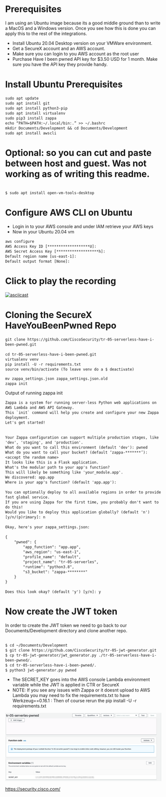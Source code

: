 # Prerequisites
I am using an Ubuntu image because its a good middle ground than to write a MacOS and a Windows version. Once you see how this is done you can apply this to the rest of the integrations.

- Install Ubuntu 20.04 Desktop version on your VMWare environment.
- Get a SecureX account and an AWS account.
- Make sure you can login to you AWS account as the root user
- Purchase Have I been pwned API key for $3.50 USD for 1 month. Make sure you have the API key they provide handy.

# Install Ubuntu Prerequisites
```
sudo apt update
sudo apt install git
sudo apt install python3-pip
sudo apt install virtualenv
sudo pip3 install zappa
echo “PATH=$PATH:~/.local/bin:.” >> ~/.bashrc
mkdir Documents/Development && cd Documents/Development
sudo apt install awscli
```
# Optional: so you can cut and paste between host and guest. Was not working as of writing this readme.
<pre><code>
$ sudo apt install open-vm-tools-desktop
</code></pre>

# Configure AWS CLI on Ubuntu
- Login in to your AWS console and under IAM retrieve your AWS keys
- Now in your Ubuntu 20.04 vm
```
aws configure
AWS Access Key ID [*******************U]: 
AWS Secret Access Key [*******************h]: 
Default region name [us-east-1]: 
Default output format [None]: 
```

# Click to play the recording
[![asciicast](https://asciinema.org/a/VfdtmieAW4UkWTQ2dPcHk31KS.svg)](https://asciinema.org/a/VfdtmieAW4UkWTQ2dPcHk31KS)

# Cloning the SecureX HaveYouBeenPwned Repo
```
git clone https://github.com/CiscoSecurity/tr-05-serverless-have-i-been-pwned.git

cd tr-05-serverless-have-i-been-pwned.git
virtualenv venv
pip install -U -r requirements.txt
source venv/bin/activate (To leave venv do a $ deactivate)
```
```
mv zappa_settings.json zappa_settings.json.old
zappa init
```
Output of running zappa init
```
Zappa is a system for running server-less Python web applications on AWS Lambda and AWS API Gateway.
This `init` command will help you create and configure your new Zappa deployment.
Let's get started!


Your Zappa configuration can support multiple production stages, like 'dev', 'staging', and 'production'.
What do you want to call this environment (default 'dev'): pwned
What do you want to call your bucket? (default ‘zappa-*******’): <accept the random name>
It looks like this is a Flask application.
What's the modular path to your app's function?
This will likely be something like 'your_module.app'.
We discovered: app.app
Where is your app's function? (default 'app.app'): 

You can optionally deploy to all available regions in order to provide fast global service.
If you are using Zappa for the first time, you probably don't want to do this!
Would you like to deploy this application globally? (default 'n') [y/n/(p)rimary]: n

Okay, here's your zappa_settings.json:

{
    "pwned": {
        "app_function": "app.app",
        "aws_region": "us-east-1",
        "profile_name": "default",
        "project_name": "tr-05-serverles",
        "runtime": "python3.8",
        "s3_bucket": "zappa-********"
    }
}

Does this look okay? (default 'y') [y/n]: y
```
# Now create the JWT token

In order to create the JWT token we need to go back to our Documents/Development directory and clone another repo.

<pre><code>
$ cd ~/Documents/Development
$ git clone https://github.com/CiscoSecurity/tr-05-jwt-generator.git
$ cp tr-05-jwt-generator/jwt_generator.py ./tr-05-serverless-have-i-been-pwned/.
$ cd tr-05-serverless-have-i-been-pwned/.
$ python3 jwt-generator.py pwned
</code></pre>

- The SECRET_KEY goes into the AWS console Lambda environment variable while the JWT is applied in CTR or SecureX
- NOTE: If you see any issues with Zappa or it doesnt upload to AWS Lambda you may need to fix the requirements.txt to have Werkzeug==0.16.1 : Then of course rerun the pip install -U -r requirements.txt

![Image Lamdba Enviroment Variable](https://github.com/bluecough/SecureX-HaveIBeenPwned/blob/master/img/SECRET_KEY.png)


https://security.cisco.com/
